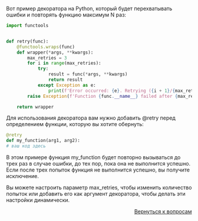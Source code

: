 Вот пример декоратора на Python, который будет перехватывать ошибки и повторять функцию максимум N раз:

```python
import functools


def retry(func):
    @functools.wraps(func)
    def wrapper(*args, **kwargs):
        max_retries = 3
        for i in range(max_retries):
            try:
                result = func(*args, **kwargs)
                return result
            except Exception as e:
                print(f'Error occurred: {e}. Retrying ({i + 1}/{max_retries})...')
        raise Exception(f'Function {func.__name__} failed after {max_retries} attempts.')

    return wrapper

```

Для использования декоратора вам нужно добавить @retry перед определением функции, которую вы хотите обернуть:

```python
@retry
def my_function(arg1, arg2):
# ваш код здесь

```

В этом примере функция my_function будет повторно вызываться до трех раз в случае ошибки, до тех пор, пока она не
выполнится успешно. Если после трех попыток функция не выполнится успешно, вы получите исключение.

Вы можете настроить параметр max_retries, чтобы изменить количество попыток или добавить его как аргумент декоратора,
чтобы делать эти настройки динамически.

<div align="right">

[Вернуться к вопросам](../Вопросы.md)

</div>
